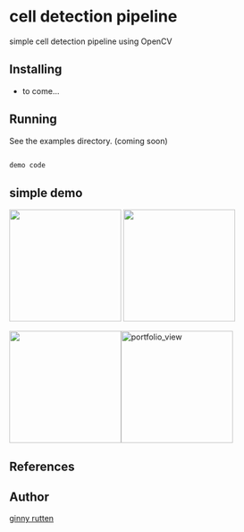 # cell detection pipeline

simple cell detection pipeline using OpenCV

## Installing ##

  * to come...

## Running ##

  See the examples directory. (coming soon)
  
```python

demo code

```

## simple demo ##
  
 <img width="200"  src="https://github.com/vrutten/cell_detection/blob/master/results/orginal.png">  <img width="200" src="https://github.com/vrutten/cell_detection/blob/master/results/masked_4.png">

<img width="200" src="https://github.com/vrutten/cell_detection/blob/master/results/mask_wContours_4.png"><img width="200" alt="portfolio_view" src="https://github.com/vrutten/cell_detection/blob/master/results/detection_wCenters_4.png ">




## References ##



  
  
## Author ##

[ginny rutten](https://github.com/vrutten)
